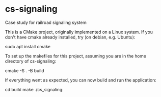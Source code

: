 # cs-signaling
Case study for railroad signaling system

This is a CMake project, originally implemented
on a Linux system. If you don't have cmake already
installed, try (on debian, e.g. Ubuntu):

sudo apt install cmake

To set up the makefiles for this project, assuming
you are in the home directory of cs-signaling:

cmake -S . -B build

If everything went as expected, you can now build
and run the application:

cd build
make
./cs_signaling

